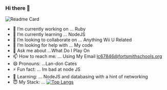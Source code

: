 ### Hi there 👋
![Readme Card](https://github-readme-stats.vercel.app/api?username=PokeyManatee4&show_icons=true&theme=tokyonight)
- 🔭 I’m currently working on ... Ruby
- 🌱 I’m currently learning ... NodeJS
- 👯 I’m looking to collaborate on ... Anything Wii U Related
- 🤔 I’m looking for help with ... My code
- 💬 Ask me about ...What Do I Play On
- 📫 How to reach me: ... Using My Email lc67846@fortsmithschools.org
- 😄 Pronouns: ...Lan-don Cates
- ⚡ Fun fact: ... Im bad at node JS
- 🥰 Learning: ... NodeJS and databasing with a hint of networking
- 😇 My Stack: ... [![Top Langs](https://github-readme-stats.vercel.app/api/top-langs/?username=PokeyManatee4&theme=tokyonight)](https://github.com/PokeyManatee4)
